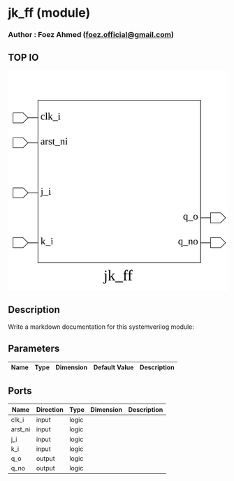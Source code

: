 # jk_ff (module)

### Author : Foez Ahmed (foez.official@gmail.com)

## TOP IO
<img src="./jk_ff_top.svg">

## Description

Write a markdown documentation for this systemverilog module:

## Parameters
|Name|Type|Dimension|Default Value|Description|
|-|-|-|-|-|

## Ports
|Name|Direction|Type|Dimension|Description|
|-|-|-|-|-|
|clk_i|input|logic|||
|arst_ni|input|logic|||
|j_i|input|logic|||
|k_i|input|logic|||
|q_o|output|logic|||
|q_no|output|logic|||
